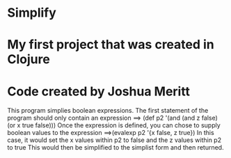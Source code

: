 # Simplify
# My first project that was created in Clojure
# Code created by Joshua Meritt
This program simplies boolean expressions.
The first statement of the program should only contain an expression
==> (def p2 '(and (and z false) (or x true false)))
Once the expression is defined, you can chose to supply boolean values to the expression
==>(evalexp p2 '{x false, z true})
In this case, it would set the x values within p2 to false and the z values within p2 to true
This would then be simplified to the simplist form and then returned. 
